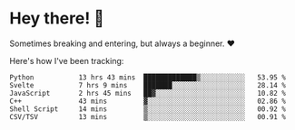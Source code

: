 # Hey there! 👋
Sometimes breaking and entering, but always a beginner. ❤️

Here's how I've been tracking:
<!--START_SECTION:waka-->

```text
Python           13 hrs 43 mins  █████████████▒░░░░░░░░░░░   53.95 %
Svelte           7 hrs 9 mins    ███████░░░░░░░░░░░░░░░░░░   28.14 %
JavaScript       2 hrs 45 mins   ██▓░░░░░░░░░░░░░░░░░░░░░░   10.82 %
C++              43 mins         ▓░░░░░░░░░░░░░░░░░░░░░░░░   02.86 %
Shell Script     14 mins         ▒░░░░░░░░░░░░░░░░░░░░░░░░   00.92 %
CSV/TSV          13 mins         ▒░░░░░░░░░░░░░░░░░░░░░░░░   00.91 %
```

<!--END_SECTION:waka-->
